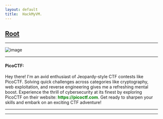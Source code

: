```yaml
---
layout: default
title:  HackMyVM.
---
```


<h2 class="menu-header" id="indexhtml"><a href="../../index.html">Root</a></h2>
<hr>

![image](https://sec-fortress.github.io/posts/pico/images/Screenshot_2023-06-09_18-51-37.png)

* * *
<h4 class="menu-header" id="picoctf">PicoCTF:</h4>
Hey there! I'm an avid enthusiast of Jeopardy-style CTF contests like PicoCTF. Solving quick challenges across categories like cryptography, web exploitation, and reverse engineering gives me a refreshing mental boost. Experience the thrill of cybersecurity at its finest by exploring PicoCTF on their website: <font color="green"><strong>https://picoctf.com</strong></font>. Get ready to sharpen your skills and embark on an exciting CTF adventure!
<hr>
<hr>
